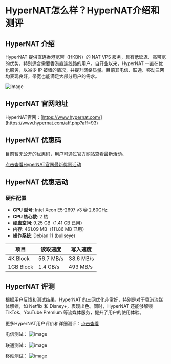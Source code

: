 # HyperNAT怎么样？HyperNAT介绍和测评

## HyperNAT 介绍
HyperNAT 提供直连香港宽带（HKBN）的 NAT VPS 服务，具有低延迟、高带宽的优势，特别适合需要香港直连线路的用户。自开业以来，HyperNAT 一直在优化服务，以减少 IP 被墙的情况，并提升网络质量。目前其电信、联通、移动三网均表现良好，带宽也能满足大部分用户的需求。

![image](https://github.com/user-attachments/assets/4dae8f28-cfb6-42d0-abe6-57bf7c34240d)

## HyperNAT 官网地址
HyperNAT官网：[https://www.hypernat.com/](https://www.hypernat.com/aff.php?aff=93)

## HyperNAT 优惠码
目前暂无公开的优惠码，用户可通过官方网站查看最新活动。  

[点击查看HyperNAT官网最新优惠活动](https://www.hypernat.com/aff.php?aff=93)

## HyperNAT 优惠活动

### 硬件配置
- **CPU 型号**: Intel Xeon E5-2697 v3 @ 2.60GHz
- **CPU 核心数**: 2 核
- **硬盘空间**: 9.25 GB（1.41 GB 已用）
- **内存**: 461.09 MB（111.86 MB 已用）
- **操作系统**: Debian 11 (bullseye)

| 项目          | 读取速度       | 写入速度       |
|---------------|----------------|----------------|
| 4K Block      | 56.7 MB/s      | 38.6 MB/s      |
| 1GB Block     | 1.4 GB/s       | 493 MB/s       |

## HyperNAT 评测
根据用户反馈和测试结果，HyperNAT 的三网优化非常好，特别是对于香港流媒体解锁，如 Netflix 和 Disney+，表现出色。同时，HyperNAT 还能够解锁 TikTok、YouTube Premium 等流媒体服务，提升了用户的使用体验。

更多HyperNAT用户评价和详细测评：[点击查看](https://www.hypernat.com/aff.php?aff=93)

电信测试：
![image](https://github.com/user-attachments/assets/c8c6f442-8005-47a2-8f02-7646bc1cc2c1)

联通测试：
![image](https://github.com/user-attachments/assets/cf0ef03d-cc7b-4887-ab66-fb6e06e8ad56)

移动测试：
![image](https://github.com/user-attachments/assets/ae022033-02d5-480e-a5fc-6136e29658c3)




